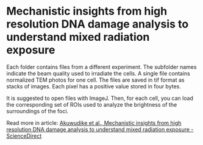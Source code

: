 # Mechanistic insights from high resolution DNA damage analysis to understand mixed radiation exposure

Each folder contains files from a different experiment. 
The subfolder names indicate the beam quality used to irradiate the cells.
A single file contains normalized TEM photos for one cell.
The files are saved in tif format as stacks of images. 
Each pixel has a positive value stored in four bytes.

It is suggested to open files with ImageJ. Then, for each cell, you can load the corresponding set of ROIs used to analyze the brightness of the surroundings of the foci.

Read more in article:  [Akuwudike et al., Mechanistic insights from high resolution DNA damage analysis to understand mixed radiation exposure - ScienceDirect](https://www.sciencedirect.com/science/article/pii/S1568786423001088)
